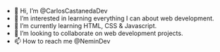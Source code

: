 - 👋 Hi, I’m @CarlosCastanedaDev
- 👀 I’m interested in learning everything I can about web development.
- 🌱 I’m currently learning HTML, CSS & Javascript.
- 💞️ I’m looking to collaborate on web development projects.
- 📫 How to reach me @NeminDev

<!---
CarlosCastanedaDev/CarlosCastanedaDev is a ✨ special ✨ repository because its `README.md` (this file) appears on your GitHub profile.
You can click the Preview link to take a look at your changes.
--->
